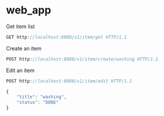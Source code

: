 # web_app

Get item list

```javascript
GET http://localhost:8080/v1/item/get HTTP/1.1
```

Create an item

```javascript
POST http://localhost:8080/v1/item/create/washing HTTP/1.1
```

Edit an item

```javascript
POST http://localhost:8080/v1/item/edit HTTP/1.1

{
    "title": "washing",
    "status": "DONE"
}
```
